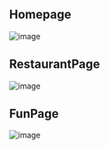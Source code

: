 ## Homepage
![image](https://user-images.githubusercontent.com/98183768/223750545-00bc1160-ff16-4716-b3e9-3288ed41f222.png)

## RestaurantPage
![image](https://user-images.githubusercontent.com/98183768/223750642-84d1f8ef-1280-460e-9835-cd737322d2bb.png)

## FunPage
![image](https://user-images.githubusercontent.com/98183768/223750806-90fa51cb-daed-4c20-bb70-15fa8847b30a.png)

